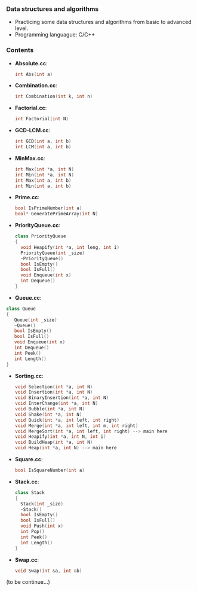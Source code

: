### Data structures and algorithms

  * Practicing some data structures and algorithms from basic to advanced level.
  * Programming languague: C/C++

### Contents

  * **Absolute.cc**:

    ```cpp
    int Abs(int a)
    ```

  * **Combination.cc**:

    ```cpp
    int Combination(int k, int n)
    ```

  * **Factorial.cc**:

    ```cpp
    int Factorial(int N)
    ```

  * **GCD-LCM.cc**:

    ```cpp
    int GCD(int a, int b)
    int LCM(int a, int b)
    ```

  * **MinMax.cc**:

    ```cpp
    int Max(int *a, int N)
    int Min(int *a, int N)
    int Max(int a, int b)
    int Min(int a, int b)
    ```

  * **Prime.cc**:

    ```cpp
    bool IsPrimeNumber(int a)
    bool* GeneratePrimeArray(int N)
    ```

  * **PriorityQueue.cc**:

    ```cpp
    class PriorityQueue
    {
      void Heapify(int *a, int leng, int i)
      PriorityQueue(int _size)
      ~PriorityQueue()
      bool IsEmpty()
      bool IsFull()
      void Enqueue(int x)
      int Dequeue()
    }
    ```

  * **Queue.cc**:

   ```cpp
   class Queue
   {
      Queue(int _size)
      ~Queue()
      bool IsEmpty()
      bool IsFull()
      void Enqueue(int x)
      int Dequeue()
      int Peek()
      int Length()
   }
   ```

  * **Sorting.cc**:

    ```cpp
    void Selection(int *a, int N)
    void Insertion(int *a, int N)
    void BinaryInsertion(int *a, int N)
    void InterChange(int *a, int N)
    void Bubble(int *a, int N)
    void Shake(int *a, int N)
    void Quick(int *a, int left, int right)
    void Merge(int *a, int left, int m, int right)
    void MergeSort(int *a, int left, int right) --> main here
    void Heapify(int *a, int N, int i)
    void BuildHeap(int *a, int N)
    void Heap(int *a, int N) --> main here
    ```

  * **Square.cc**:

    ```cpp
    bool IsSquareNumber(int a)
    ```

  * **Stack.cc**:

    ```cpp
    class Stack
    {
      Stack(int _size)
      ~Stack()
      bool IsEmpty()
      bool IsFull()
      void Push(int x)
      int Pop()
      int Peek()
      int Length()
    }
    ```

  * **Swap.cc**:

    ```cpp
    void Swap(int &a, int &b)
    ```

(to be continue...)
